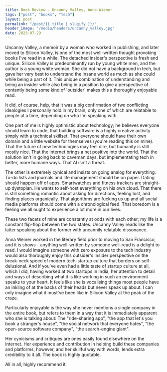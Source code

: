 ```yaml
---
title: Book Review - Uncanny Valley, Anna Wiener
tags: ["post", "books", "tech"]
layout: post
permalink: "/post/{{ title | slugify }}/"
header_image: "/media/headers/uncanny_valley.jpg"
date: 2023-07-29
---
```

Uncanny Valley, a memoir by a woman who worked in publishing, and later
moved to Silicon Valley, is one of the most well-written thought
provoking books I've read in a while. The detached insider's perspective
is fresh and unique. Silicon Valley is predeominantly run by young white
men, and the author is a young white woman. She did not have a
background in tech, but gave her very best to understand the insane
world as much as she could while being a part of it. This unique
combination of understanding and being an insider while also being in a
position to give a perspective of contantly being some kind of
'outsider' makes this a thoroughly enjoyable read.

It did, of course, help, that it was a big confirmation of two
conflicting idealogies I personally hold in my brain, only one of which
are relatable to people at a time, depending on who I'm speaking with.

One part of me is highly optimistic about technology; he believes
everyone should learn to code, that building software is a highly
creative activity simply with a technical skillset. That everyone should
have their own domain and a little website for themselves (you're
reading this on mine). That the future of new technologies may feel
dire, but humanity is still mostly nice. That the internet brings a net
positive into the world. That the solution isn't in going back to
caveman days, but implementating tech in better, more humane ways. That
AI isn't a threat.

The other is extremely cynical and insists on going analog for
everything. To-do lists and journals and life management should be on
paper. Dating should happen off of apps. Smartwatches and fitness
trackers are straight-up dystopian. He wants to self-host everything on
his own cloud. That there is still something romantic about asking for
directions, feeling lost, and finding places organically. That
algorithms are fucking us up and all social media platforms should come
with a chronological feed. That boredom is a feeling we all ought to
experience a lot more in our lives.

These two facets of mine are constantly at odds with each other; my life
is a constant flip-flop between the two states. Uncanny Valley reads
like the latter speaking about the former with uncannily relatable
dissonance.

Anna Weiner worked in the literary field prior to moving to San
Francisco, and it is shows - anything well-written by someone well-read
is a delight to read. I would imagine someone with zero exposure to the
tech industry would also thoroughly enjoy this outsider's insider
perspective on the break-neck speed of modern tech-startup culture that
borders on self-delusional. And if you've even had a little taste of
startup culture at all, which I did, having worked at two startups in
India, her attention to detail and ways of describing what it is like
working in such an environment speaks to your heart. It feels like she
is vocalising things most people have an inkling of at the backs of
their heads but never speak up about. I can only imagine what it must've
been like in Silicon Valley at the peak of the craze.

Particularly enjoyable is the way she never mentions a single company in
the entire book, but refers to them in a way that it is immediately
apparent who she is talking about: The "ride-sharing app", "the app that
let's you book a stranger's house", "the social network that everyone
hates", "the open-source software company", "the search-engine giant".

Her cynicisms and critiques are ones easily found elsewhere on the
Internet. Her experience and contribution in helping build these
companies and platforms, however, and her skillful way with words, lends
extra credibility to it all. The book is highly quotable.

All in all, highly recommend it.